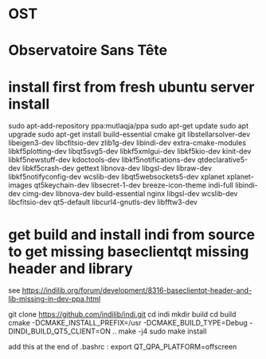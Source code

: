 # OST
Observatoire Sans Tête
======================

install first from fresh ubuntu server install
==============================================

sudo apt-add-repository ppa:mutlaqja/ppa
sudo apt-get update
sudo apt upgrade
sudo apt-get install build-essential cmake git libstellarsolver-dev libeigen3-dev libcfitsio-dev zlib1g-dev libindi-dev extra-cmake-modules libkf5plotting-dev libqt5svg5-dev libkf5xmlgui-dev libkf5kio-dev kinit-dev libkf5newstuff-dev kdoctools-dev libkf5notifications-dev qtdeclarative5-dev libkf5crash-dev gettext libnova-dev libgsl-dev libraw-dev libkf5notifyconfig-dev wcslib-dev libqt5websockets5-dev xplanet xplanet-images qt5keychain-dev libsecret-1-dev breeze-icon-theme indi-full libindi-dev cimg-dev libnova-dev build-essential nginx libgsl-dev wcslib-dev libcfitsio-dev qt5-default libcurl4-gnutls-dev libfftw3-dev

get build and install indi from source to get missing baseclientqt missing header and library
=============================================================================================

see
https://indilib.org/forum/development/8316-baseclientqt-header-and-lib-missing-in-dev-ppa.html


git clone https://github.com/indilib/indi.git
cd indi
mkdir build
cd build
cmake -DCMAKE_INSTALL_PREFIX=/usr -DCMAKE_BUILD_TYPE=Debug -DINDI_BUILD_QT5_CLIENT=ON  ..
make -j4
sudo make install

add this at the end of .bashrc :
export QT_QPA_PLATFORM=offscreen



